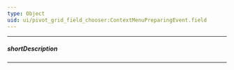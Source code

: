 ```yaml
---
type: Object
uid: ui/pivot_grid_field_chooser:ContextMenuPreparingEvent.field
---
```

---
##### shortDescription
<!-- Description goes here -->

---
<!-- Description goes here -->